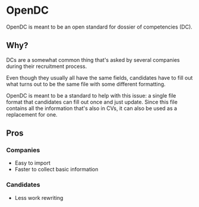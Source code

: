 # OpenDC

OpenDC is meant to be an open standard for dossier of competencies (DC).


## Why?

DCs are a somewhat common thing that's asked by several companies during their recruitment process.

Even though they usually all have the same fields, candidates have to fill out what turns out to be the same file with some different formatting.

OpenDC is meant to be a standard to help with this issue: a single file format that candidates can fill out once and just update. Since this file contains all the information that's also in CVs, it can also be used as a replacement for one.


## Pros

### Companies

- Easy to import
- Faster to collect basic information

### Candidates

- Less work rewriting
